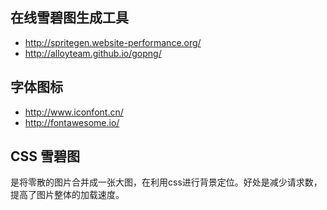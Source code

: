 ## 在线雪碧图生成工具
- http://spritegen.website-performance.org/
- http://alloyteam.github.io/gopng/

## 字体图标
- http://www.iconfont.cn/
- http://fontawesome.io/

## CSS 雪碧图
是将零散的图片合并成一张大图，在利用css进行背景定位。好处是减少请求数，提高了图片整体的加载速度。
